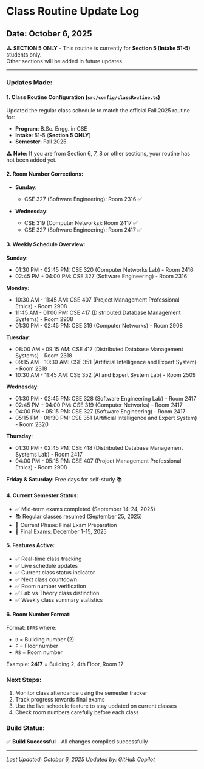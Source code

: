 # Class Routine Update Log
## Date: October 6, 2025

⚠️ **SECTION 5 ONLY** - This routine is currently for **Section 5 (Intake 51-5)** students only.  
Other sections will be added in future updates.

---

### Updates Made:

#### 1. **Class Routine Configuration** (`src/config/classRoutine.ts`)
Updated the regular class schedule to match the official Fall 2025 routine for:
- **Program**: B.Sc. Engg. in CSE
- **Intake**: 51-5 (**Section 5 ONLY**)
- **Semester**: Fall 2025

⚠️ **Note:** If you are from Section 6, 7, 8 or other sections, your routine has not been added yet.

#### 2. **Room Number Corrections**:
- **Sunday**:
  - CSE 327 (Software Engineering): Room 2316 ✅
  
- **Wednesday**:
  - CSE 319 (Computer Networks): Room 2417 ✅
  - CSE 327 (Software Engineering): Room 2417 ✅

#### 3. **Weekly Schedule Overview**:

**Sunday**:
- 01:30 PM - 02:45 PM: CSE 320 (Computer Networks Lab) - Room 2416
- 02:45 PM - 04:00 PM: CSE 327 (Software Engineering) - Room 2316

**Monday**:
- 10:30 AM - 11:45 AM: CSE 407 (Project Management Professional Ethics) - Room 2908
- 11:45 AM - 01:00 PM: CSE 417 (Distributed Database Management Systems) - Room 2908
- 01:30 PM - 02:45 PM: CSE 319 (Computer Networks) - Room 2908

**Tuesday**:
- 08:00 AM - 09:15 AM: CSE 417 (Distributed Database Management Systems) - Room 2318
- 09:15 AM - 10:30 AM: CSE 351 (Artificial Intelligence and Expert System) - Room 2318
- 10:30 AM - 11:45 AM: CSE 352 (AI and Expert System Lab) - Room 2509

**Wednesday**:
- 01:30 PM - 02:45 PM: CSE 328 (Software Engineering Lab) - Room 2417
- 02:45 PM - 04:00 PM: CSE 319 (Computer Networks) - Room 2417
- 04:00 PM - 05:15 PM: CSE 327 (Software Engineering) - Room 2417
- 05:15 PM - 06:30 PM: CSE 351 (Artificial Intelligence and Expert System) - Room 2320

**Thursday**:
- 01:30 PM - 02:45 PM: CSE 418 (Distributed Database Management Systems Lab) - Room 2417
- 04:00 PM - 05:15 PM: CSE 407 (Project Management Professional Ethics) - Room 2908

**Friday & Saturday**: Free days for self-study 📚

#### 4. **Current Semester Status**:
- ✅ Mid-term exams completed (September 14-24, 2025)
- 📚 Regular classes resumed (September 25, 2025)
- 🎯 Current Phase: Final Exam Preparation
- 📅 Final Exams: December 1-15, 2025

#### 5. **Features Active**:
- ✅ Real-time class tracking
- ✅ Live schedule updates
- ✅ Current class status indicator
- ✅ Next class countdown
- ✅ Room number verification
- ✅ Lab vs Theory class distinction
- ✅ Weekly class summary statistics

#### 6. **Room Number Format**:
Format: `BFRS` where:
- `B` = Building number (2)
- `F` = Floor number
- `RS` = Room number

Example: **2417** = Building 2, 4th Floor, Room 17

### Next Steps:
1. Monitor class attendance using the semester tracker
2. Track progress towards final exams
3. Use the live schedule feature to stay updated on current classes
4. Check room numbers carefully before each class

### Build Status:
✅ **Build Successful** - All changes compiled successfully

---
*Last Updated: October 6, 2025*
*Updated by: GitHub Copilot*
